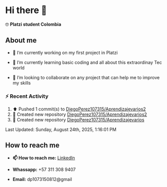 
# Hi there 👋

🤓   **Platzi student Colombia**

## About me

- 🔭 I’m currently working on my first project in Platzi

- 🌱 I’m currently learning basic coding and all  about this extraordinay Tec world

- 👯 I’m looking to collaborate on any project that can help me to improve my skills

### :zap: Recent Activity
<!--RECENT_ACTIVITY:start-->
1. ⬆️ Pushed 1 commit(s) to [DiegoPerez107315/Aprendizajevarios2](https://github.com/DiegoPerez107315/Aprendizajevarios2)<br>
2. 📔 Created new repository [DiegoPerez107315/Aprendizajevarios2](https://github.com/DiegoPerez107315/Aprendizajevarios2)<br>
3. 📔 Created new repository [DiegoPerez107315/Aprendizajevarios](https://github.com/DiegoPerez107315/Aprendizajevarios)<br>
<!--RECENT_ACTIVITY:end-->
<!--RECENT_ACTIVITY:last_update-->
Last Updated: Sunday, August 24th, 2025, 1:16:01 PM
<!--RECENT_ACTIVITY:last_update_end-->

## How to reach me

- **📫 How to reach me:** [LinkedIn](https://www.linkedin.com/in/diego-zambrano-perez/)

- **Whassapp:** +57 311 308 9407

- **Email:**   dp1073150812@gmail

